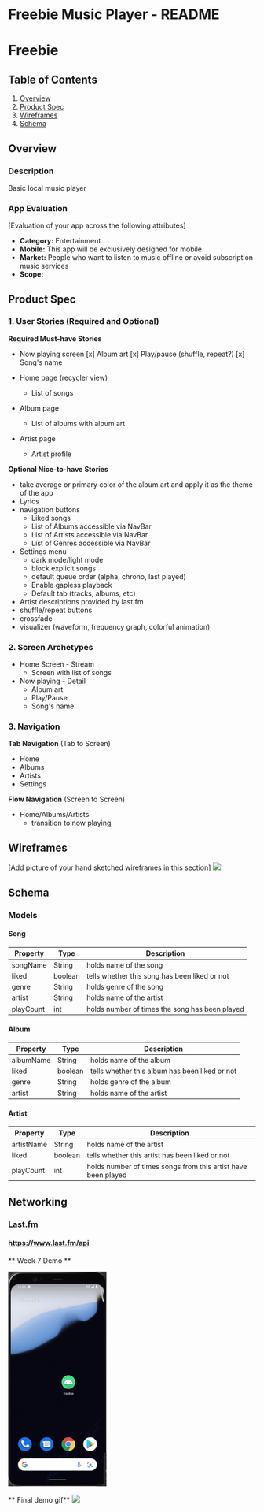 Freebie Music Player - README
===

# Freebie

## Table of Contents
1. [Overview](#Overview)
1. [Product Spec](#Product-Spec)
1. [Wireframes](#Wireframes)
2. [Schema](#Schema)

## Overview
### Description
Basic local music player

### App Evaluation
[Evaluation of your app across the following attributes]
- **Category:** Entertainment
- **Mobile:** This app will be exclusively designed for mobile.
- **Market:** People who want to listen to music offline or avoid subscription music services
- **Scope:**

## Product Spec

### 1. User Stories (Required and Optional)

**Required Must-have Stories**

* Now playing screen 
    [x] Album art
    [x] Play/pause (shuffle, repeat?)
    [x] Song's name

* Home page (recycler view)
    * List of songs

* Album page
    * List of albums with album art
    
* Artist page
    * Artist profile

**Optional Nice-to-have Stories**

* take average or primary color of the album art and apply it as the theme of the app
* Lyrics
* navigation buttons
    * Liked songs
    * List of Albums accessible via NavBar
    * List of Artists accessible via NavBar
    * List of Genres accessible via NavBar
* Settings menu
    * dark mode/light mode
    * block explicit songs
    * default queue order (alpha, chrono, last played)
    * Enable gapless playback
    * Default tab (tracks, albums, etc)
* Artist descriptions provided by last.fm
* shuffle/repeat buttons
* crossfade
* visualizer (waveform, frequency graph, colorful animation)

### 2. Screen Archetypes

* Home Screen - Stream
   * Screen with list of songs
* Now playing - Detail
    * Album art
    * Play/Pause
    * Song's name 

### 3. Navigation

**Tab Navigation** (Tab to Screen)

* Home 
* Albums
* Artists
* Settings

**Flow Navigation** (Screen to Screen)

* Home/Albums/Artists
   * transition to now playing

## Wireframes
[Add picture of your hand sketched wireframes in this section]
<img src="https://imgur.com/g2hgb1f.jpeg" width=600>

## Schema 
### Models
#### Song
   | Property      | Type     | Description |
   | ------------- | -------- | ------------|
   | songName      | String   | holds name of the song |
   | liked         | boolean| tells whether this song has been liked or not |
   | genre         | String | holds genre of the song |
   | artist        | String | holds name of the artist |
   | playCount     | int    | holds number of times the song has been played |

#### Album
   | Property      | Type     | Description |
   | ------------- | -------- | ------------|
   | albumName     | String   | holds name of the album |
   | liked         | boolean  | tells whether this album has been liked or not |
   | genre         | String | holds genre of the album |
   | artist        | String | holds name of the artist |
   
#### Artist
   | Property      | Type     | Description |
   | ------------- | -------- | ------------|
   | artistName    | String   | holds name of the artist |
   | liked         | boolean  | tells whether this artist has been liked or not |
   | playCount     | int    | holds number of times songs from this artist have been played |

## Networking
### Last.fm
#### https://www.last.fm/api

** Week 7 Demo **

<img src="Demo.gif" width=200>

** Final demo gif**
<img src="https://github.com/CodepathAndroid2022FinalProject/freebie/blob/main/Demo2.gif" width=250><br>

